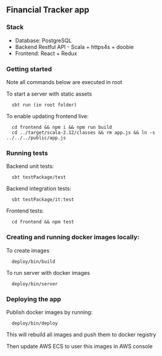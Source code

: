 ## Financial Tracker app

### Stack
  - Database: PostgreSQL
  - Backend Restful API - Scala + https4s + doobie
  - Frontend: React + Redux

### Getting started

Note all commands below are executed in root

To start a server with static assets
  ```
    sbt run (in root folder)
  ```

To enable updating frontend live:
  ```
    cd frontend && npm i && npm run build
    cd ../target/scala-2.12/classes && rm app.js && ln -s ../../../public/app.js
  ```

### Running tests

Backend unit tests:
  ```
    sbt testPackage/test
  ```

Backend integration tests:
  ```
    sbt testPackage/it:test
  ```

Frontend tests:
  ```
    cd frontend && npm test
  ```

### Creating and running docker images locally:
  To create images
  ```
    deploy/bin/build
  ```

  To run server with docker images
  ```
    deploy/bin/server
  ```
  
### Deploying the app

  Publish docker images by running:
  ```
    deploy/bin/deploy
  ```

  This will rebuild all images and push them to docker registry

  Then update AWS ECS to user this images in AWS console
  